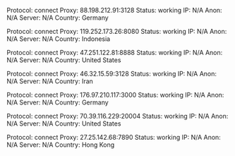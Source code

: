 Protocol: connect
Proxy: 88.198.212.91:3128
Status: working
IP: N/A
Anon: N/A
Server: N/A
Country: Germany

Protocol: connect
Proxy: 119.252.173.26:8080
Status: working
IP: N/A
Anon: N/A
Server: N/A
Country: Indonesia

Protocol: connect
Proxy: 47.251.122.81:8888
Status: working
IP: N/A
Anon: N/A
Server: N/A
Country: United States

Protocol: connect
Proxy: 46.32.15.59:3128
Status: working
IP: N/A
Anon: N/A
Server: N/A
Country: Iran

Protocol: connect
Proxy: 176.97.210.117:3000
Status: working
IP: N/A
Anon: N/A
Server: N/A
Country: Germany

Protocol: connect
Proxy: 70.39.116.229:20004
Status: working
IP: N/A
Anon: N/A
Server: N/A
Country: United States

Protocol: connect
Proxy: 27.25.142.68:7890
Status: working
IP: N/A
Anon: N/A
Server: N/A
Country: Hong Kong

